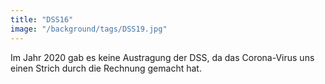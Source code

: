 ```yaml
---
title: "DSS16"
image: "/background/tags/DSS19.jpg"
---
```


Im Jahr 2020 gab es keine Austragung der DSS, da das Corona-Virus uns einen Strich durch die Rechnung gemacht hat.
